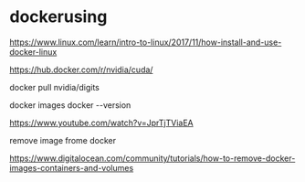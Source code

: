 # dockerusing

https://www.linux.com/learn/intro-to-linux/2017/11/how-install-and-use-docker-linux

https://hub.docker.com/r/nvidia/cuda/

docker pull nvidia/digits

docker images
docker --version

https://www.youtube.com/watch?v=JprTjTViaEA

remove image frome docker

https://www.digitalocean.com/community/tutorials/how-to-remove-docker-images-containers-and-volumes
